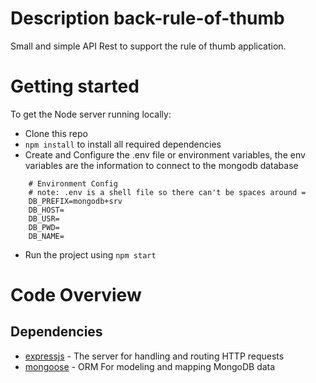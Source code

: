 # Description back-rule-of-thumb
Small and simple API Rest to support the rule of thumb application.

# Getting started

To get the Node server running locally:

- Clone this repo
 - ``` npm install ``` to install all required dependencies
- Create and Configure the .env file or environment variables, the env variables are the information to connect to the mongodb database

```
    # Environment Config
    # note: .env is a shell file so there can't be spaces around =
    DB_PREFIX=mongodb+srv
    DB_HOST=
    DB_USR=
    DB_PWD=
    DB_NAME=
```
- Run the project using ``` npm start ```

# Code Overview

## Dependencies

- [expressjs](https://github.com/expressjs/express) - The server for handling and routing HTTP requests
- [mongoose](https://github.com/Automattic/mongoose) - ORM For modeling and mapping MongoDB data 

